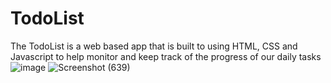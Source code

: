 # TodoList
The TodoList is a web based app that is built to using HTML, CSS and Javascript to help monitor and keep track of the progress of our daily tasks ![image](https://github.com/rolky/todoList/assets/40855564/47bd2e17-fd72-4d46-8133-30a7913323d7)
![Screenshot (639)](https://github.com/rolky/todoList/assets/40855564/df268a55-4305-46bb-a41a-2cc6c7134280)
